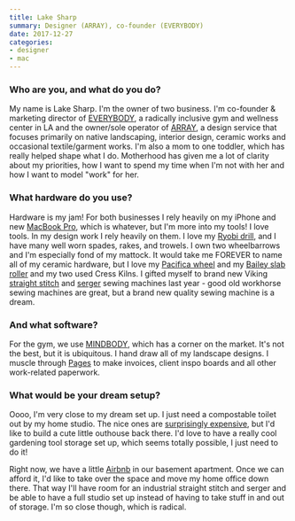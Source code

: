 ```yaml
---
title: Lake Sharp
summary: Designer (ARRAY), co-founder (EVERYBODY)
date: 2017-12-27
categories:
- designer
- mac
---
```


### Who are you, and what do you do?

My name is Lake Sharp. I'm the owner of two business. I'm co-founder & marketing director of [EVERYBODY](http://www.everybodylosangeles.com/ "An inclusive gym in Los Angeles."), a radically inclusive gym and wellness center in LA and the owner/sole operator of [ARRAY](http://array.la/), a design service that focuses primarily on native landscaping, interior design, ceramic works and occasional textile/garment works. I'm also a mom to one toddler, which has really helped shape what I do. Motherhood has given me a lot of clarity about my priorities, how I want to spend my time when I'm not with her and how I want to model "work" for her.

### What hardware do you use?

Hardware is my jam! For both businesses I rely heavily on my iPhone and new [MacBook Pro][macbook-pro], which is whatever, but I'm more into my tools! I love tools. In my design work I rely heavily on them. I love my [Ryobi drill][18v-one-plus-lithium-ion-starter-drill-kit], and I have many well worn spades, rakes, and trowels. I own two wheelbarrows and I'm especially fond of my mattock. It would take me FOREVER to name all of my ceramic hardware, but I love my [Pacifica wheel][gt-400] and my [Bailey slab roller][mini-might-ii-table-roller] and my two used Cress Kilns. I gifted myself to brand new Viking [straight stitch][emerald-118] and [serger][h-class-200s] sewing machines last year - good old workhorse sewing machines are great, but a brand new quality sewing machine is a dream.

### And what software?

For the gym, we use [MINDBODY][], which has a corner on the market. It's not the best, but it is ubiquitous. I hand draw all of my landscape designs. I muscle through [Pages][] to make invoices, client inspo boards and all other work-related paperwork.

### What would be your dream setup?

Oooo, I'm very close to my dream set up. I just need a compostable toilet out by my home studio. The nice ones are [surprisingly expensive][excel-ne], but I'd like to build a cute little outhouse back there. I'd love to have a really cool gardening tool storage set up, which seems totally possible, I just need to do it!

Right now, we have a little [Airbnb](https://www.airbnb.com.au/rooms/2532650 "Lane's apartment for rent on Airbnb.") in our basement apartment. Once we can afford it, I'd like to take over the space and move my home office down there. That way I'll have room for an industrial straight stitch and serger and be able to have a full studio set up instead of having to take stuff in and out of storage. I'm so close though, which is radical.

[18v-one-plus-lithium-ion-starter-drill-kit]: https://www.ryobitools.com/power-tools/products/details/18v-one-plus-lithium-ion-starter-drill-kit "A drill."
[emerald-118]: http://www.husqvarnaviking.com/en-US/Machines/EMERALD-trade;-118 "A straight stitch sewing machine."
[excel-ne]: https://www.sun-mar.com/prod_self_exce_ne.html "A composting toilet."
[gt-400]: https://www.amazon.com/Pacifica-GT-400-Pottery-Wheel/dp/B001MYHQ14/ "A pottery wheel."
[h-class-200s]: http://www.husqvarnaviking.com/en-US/Machines/H-CLASS-200S "A serger sewing machine."
[macbook-pro]: https://www.apple.com/macbook-pro/ "A laptop."
[mindbody]: https://www.mindbodyonline.com/ "A business service for managing online bookings."
[mini-might-ii-table-roller]: https://www.baileypottery.com/Bailey-Pottery/Product-Details/%2022ch-Mini-Might-II-Table-Roller-M400001 "A clay slab roller."
[pages]: https://www.apple.com/pages/ "A Mac word processor and layout tool from Apple."
